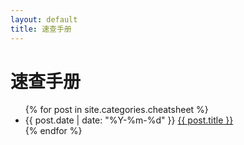 ```yaml
---
layout: default
title: 速查手册
---
```


<div id="cheatsheets">
  <h1>速查手册</h1>
  
  <ul class="posts noList">
    {% for post in site.categories.cheatsheet %}
      <li>
        <span class="date">{{ post.date | date: "%Y-%m-%d" }}</span>
        <a href="{{ post.url }}">{{ post.title }}</a>
      </li>
    {% endfor %}
  </ul>
</div>
